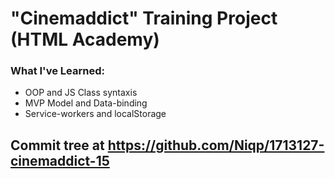 # "Cinemaddict" Training Project (HTML Academy)

### What I've Learned:

* OOP and JS Class syntaxis
* MVP Model and Data-binding
* Service-workers and localStorage

## Commit tree at https://github.com/Niqp/1713127-cinemaddict-15
